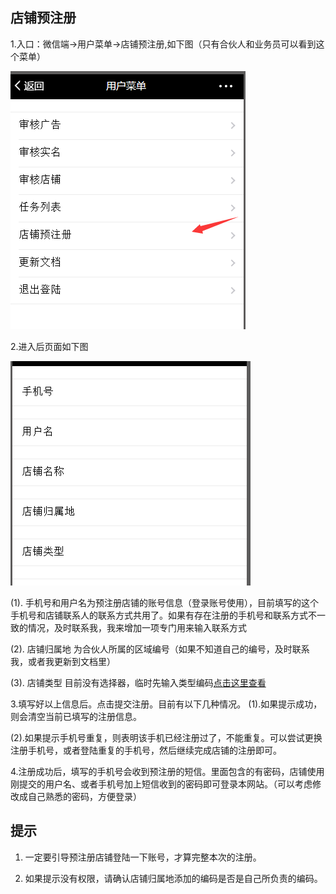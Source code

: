 ## 店铺预注册

1.入口：微信端-&gt;用户菜单-&gt;店铺预注册,如下图（只有合伙人和业务员可以看到这个菜单）

![](/assets/QQ截图20161031110721.png)

2.进入后页面如下图

![](/assets/QQ截图20161031111545.png)

(1). 手机号和用户名为预注册店铺的账号信息（登录账号使用），目前填写的这个手机号和店铺联系人的联系方式共用了。如果有存在注册的手机号和联系方式不一致的情况，及时联系我，我来增加一项专门用来输入联系方式

(2). 店铺归属地 为合伙人所属的区域编号（如果不知道自己的编号，及时联系我，或者我更新到文档里）

(3). 店铺类型 目前没有选择器，临时先输入类型编码[点击这里查看](店铺类型编码.md)

3.填写好以上信息后。点击提交注册。目前有以下几种情况。
 (1).如果提示成功，则会清空当前已填写的注册信息。
 
 (2).如果提示手机号重复，则表明该手机已经注册过了，不能重复。可以尝试更换注册手机号，或者登陆重复的手机号，然后继续完成店铺的注册即可。

4.注册成功后，填写的手机号会收到预注册的短信。里面包含的有密码，店铺使用刚提交的用户名、或者手机号加上短信收到的密码即可登录本网站。（可以考虑修改成自己熟悉的密码，方便登录）


## 提示

1. 一定要引导预注册店铺登陆一下账号，才算完整本次的注册。

2. 如果提示没有权限，请确认店铺归属地添加的编码是否是自己所负责的编码。 

